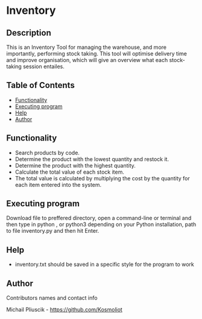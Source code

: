 # Inventory


## Description</a>

This is an Inventory Tool for managing the warehouse, and more importantly, performing stock taking. This tool will optimise delivery time and improve organisation, which will give an overview what each stock-taking session entailes.


## Table of Contents

- [Functionality](#functionality)
- [Executing program](#execute)
- [Help](#help)
- [Author](#author)



## Functionality <a name = "functionality"></a>

- Search products by code.
- Determine the product with the lowest quantity and restock it.
- Determine the product with the highest quantity.
- Calculate the total value of each stock item.
- The total value is calculated by multiplying the cost by the quantity for each item entered into the system.


## Executing program <a name = "execute"></a>

Download file to preffered directory, open a command-line or terminal and then type in python , or python3 depending on your Python installation, path to file inventory.py and then hit Enter.


## Help <a name = "help"></a>

- inventory.txt should be saved in a specific style for the program to work


## Author <a name = "author"></a>
Contributors names and contact info

Michail Pliuscik - https://github.com/Kosmoliot


